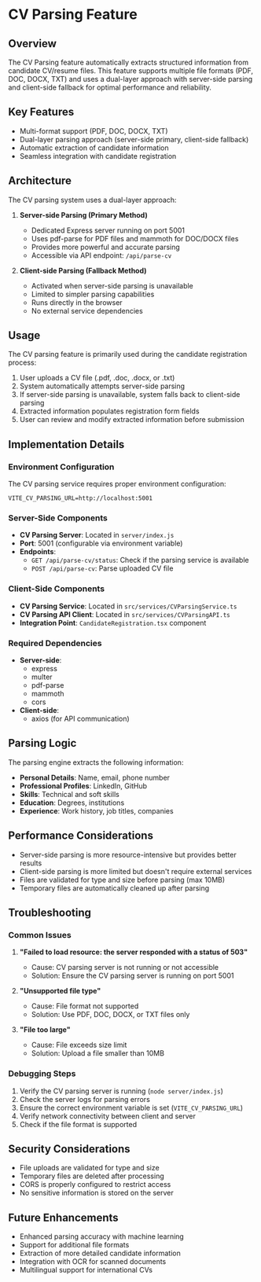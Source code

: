# CV Parsing Feature

## Overview

The CV Parsing feature automatically extracts structured information from candidate CV/resume files. This feature supports multiple file formats (PDF, DOC, DOCX, TXT) and uses a dual-layer approach with server-side parsing and client-side fallback for optimal performance and reliability.

## Key Features

- Multi-format support (PDF, DOC, DOCX, TXT)
- Dual-layer parsing approach (server-side primary, client-side fallback)
- Automatic extraction of candidate information
- Seamless integration with candidate registration

## Architecture

The CV parsing system uses a dual-layer approach:

1. **Server-side Parsing (Primary Method)**

   - Dedicated Express server running on port 5001
   - Uses pdf-parse for PDF files and mammoth for DOC/DOCX files
   - Provides more powerful and accurate parsing
   - Accessible via API endpoint: `/api/parse-cv`

2. **Client-side Parsing (Fallback Method)**
   - Activated when server-side parsing is unavailable
   - Limited to simpler parsing capabilities
   - Runs directly in the browser
   - No external service dependencies

## Usage

The CV parsing feature is primarily used during the candidate registration process:

1. User uploads a CV file (.pdf, .doc, .docx, or .txt)
2. System automatically attempts server-side parsing
3. If server-side parsing is unavailable, system falls back to client-side parsing
4. Extracted information populates registration form fields
5. User can review and modify extracted information before submission

## Implementation Details

### Environment Configuration

The CV parsing service requires proper environment configuration:

```
VITE_CV_PARSING_URL=http://localhost:5001
```

### Server-Side Components

- **CV Parsing Server**: Located in `server/index.js`
- **Port**: 5001 (configurable via environment variable)
- **Endpoints**:
  - `GET /api/parse-cv/status`: Check if the parsing service is available
  - `POST /api/parse-cv`: Parse uploaded CV file

### Client-Side Components

- **CV Parsing Service**: Located in `src/services/CVParsingService.ts`
- **CV Parsing API Client**: Located in `src/services/CVParsingAPI.ts`
- **Integration Point**: `CandidateRegistration.tsx` component

### Required Dependencies

- **Server-side**:
  - express
  - multer
  - pdf-parse
  - mammoth
  - cors
- **Client-side**:
  - axios (for API communication)

## Parsing Logic

The parsing engine extracts the following information:

- **Personal Details**: Name, email, phone number
- **Professional Profiles**: LinkedIn, GitHub
- **Skills**: Technical and soft skills
- **Education**: Degrees, institutions
- **Experience**: Work history, job titles, companies

## Performance Considerations

- Server-side parsing is more resource-intensive but provides better results
- Client-side parsing is more limited but doesn't require external services
- Files are validated for type and size before parsing (max 10MB)
- Temporary files are automatically cleaned up after parsing

## Troubleshooting

### Common Issues

1. **"Failed to load resource: the server responded with a status of 503"**

   - Cause: CV parsing server is not running or not accessible
   - Solution: Ensure the CV parsing server is running on port 5001

2. **"Unsupported file type"**

   - Cause: File format not supported
   - Solution: Use PDF, DOC, DOCX, or TXT files only

3. **"File too large"**
   - Cause: File exceeds size limit
   - Solution: Upload a file smaller than 10MB

### Debugging Steps

1. Verify the CV parsing server is running (`node server/index.js`)
2. Check the server logs for parsing errors
3. Ensure the correct environment variable is set (`VITE_CV_PARSING_URL`)
4. Verify network connectivity between client and server
5. Check if the file format is supported

## Security Considerations

- File uploads are validated for type and size
- Temporary files are deleted after processing
- CORS is properly configured to restrict access
- No sensitive information is stored on the server

## Future Enhancements

- Enhanced parsing accuracy with machine learning
- Support for additional file formats
- Extraction of more detailed candidate information
- Integration with OCR for scanned documents
- Multilingual support for international CVs
